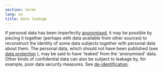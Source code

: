 ```yaml
---
section: terms
lang: en
title: Data leakage
---
```


If personal data has been imperfectly [anonymised](/glossary/en/terms/anonymisation), it may be possible by piecing it together (perhaps with data available from other sources) to reconstruct the identity of some data subjects together with personal data about them. The personal data, which should not have been published (see [data protection](/glossary/en/terms/data-protection-legislation) ), may be said to have 'leaked' from the 'anonymised' data. Other kinds of confidential data can also be subject to leakage by, for example, poor data security measures. See [de-identification](/glossary/en/terms/de-identification/).
